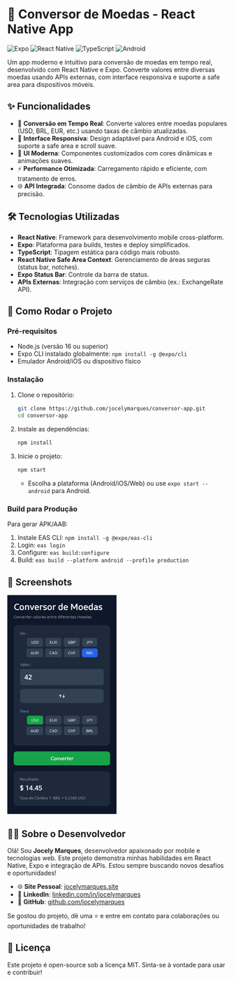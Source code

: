# 💱 Conversor de Moedas - React Native App

![Expo](https://img.shields.io/badge/Expo-000020?style=for-the-badge&logo=expo&logoColor=white)
![React Native](https://img.shields.io/badge/React_Native-20232A?style=for-the-badge&logo=react&logoColor=61DAFB)
![TypeScript](https://img.shields.io/badge/TypeScript-007ACC?style=for-the-badge&logo=typescript&logoColor=white)
![Android](https://img.shields.io/badge/Android-3DDC84?style=for-the-badge&logo=android&logoColor=white)

Um app moderno e intuitivo para conversão de moedas em tempo real, desenvolvido com React Native e Expo. Converte valores entre diversas moedas usando APIs externas, com interface responsiva e suporte a safe area para dispositivos móveis.

## ✨ Funcionalidades

- 🔄 **Conversão em Tempo Real**: Converte valores entre moedas populares (USD, BRL, EUR, etc.) usando taxas de câmbio atualizadas.
- 📱 **Interface Responsiva**: Design adaptável para Android e iOS, com suporte a safe area e scroll suave.
- 🎨 **UI Moderna**: Componentes customizados com cores dinâmicas e animações suaves.
- ⚡ **Performance Otimizada**: Carregamento rápido e eficiente, com tratamento de erros.
- 🌐 **API Integrada**: Consome dados de câmbio de APIs externas para precisão.

## 🛠️ Tecnologias Utilizadas

- **React Native**: Framework para desenvolvimento mobile cross-platform.
- **Expo**: Plataforma para builds, testes e deploy simplificados.
- **TypeScript**: Tipagem estática para código mais robusto.
- **React Native Safe Area Context**: Gerenciamento de áreas seguras (status bar, notches).
- **Expo Status Bar**: Controle da barra de status.
- **APIs Externas**: Integração com serviços de câmbio (ex.: ExchangeRate API).

## 🚀 Como Rodar o Projeto

### Pré-requisitos
- Node.js (versão 16 ou superior)
- Expo CLI instalado globalmente: `npm install -g @expo/cli`
- Emulador Android/iOS ou dispositivo físico

### Instalação
1. Clone o repositório:
   ```bash
   git clone https://github.com/jocelymarques/conversor-app.git
   cd conversor-app
   ```

2. Instale as dependências:
   ```bash
   npm install
   ```

3. Inicie o projeto:
   ```bash
   npm start
   ```
   - Escolha a plataforma (Android/iOS/Web) ou use `expo start --android` para Android.

### Build para Produção
Para gerar APK/AAB:
1. Instale EAS CLI: `npm install -g @expo/eas-cli`
2. Login: `eas login`
3. Configure: `eas build:configure`
4. Build: `eas build --platform android --profile production`

## 📸 Screenshots

<img src="assets/screenshot_app.jpg" alt="App Screenshot" width="250" height="500">

## 👨‍💻 Sobre o Desenvolvedor

Olá! Sou **Jocely Marques**, desenvolvedor apaixonado por mobile e tecnologias web. Este projeto demonstra minhas habilidades em React Native, Expo e integração de APIs. Estou sempre buscando novos desafios e oportunidades!

- 🌐 **Site Pessoal**: [jocelymarques.site](https://jocelymarques.site)
- 💼 **LinkedIn**: [linkedin.com/in/jocelymarques](https://linkedin.com/in/jocelymarques)
- 🐙 **GitHub**: [github.com/jocelymarques](https://github.com/jocelymarques)

Se gostou do projeto, dê uma ⭐ e entre em contato para colaborações ou oportunidades de trabalho!

## 📄 Licença
Este projeto é open-source sob a licença MIT. Sinta-se à vontade para usar e contribuir!